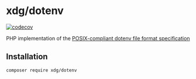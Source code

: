 # xdg/dotenv

[![codecov](https://codecov.io/gh/php-xdg/dotenv/branch/main/graph/badge.svg?token=QE672UK2ZG)](https://codecov.io/gh/php-xdg/dotenv)

PHP implementation of the [POSIX-compliant dotenv file format specification](https://github.com/php-xdg/dotenv-spec)

## Installation

```sh
composer require xdg/dotenv
```
